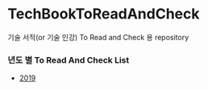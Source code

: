 # TechBookToReadAndCheck
기술 서적(or 기술 인강) To Read and Check 용 repository


### 년도 별 To Read And Check List
- [2019](https://github.com/gaepury/TechBookToReadAndCheck/tree/master/2019)
